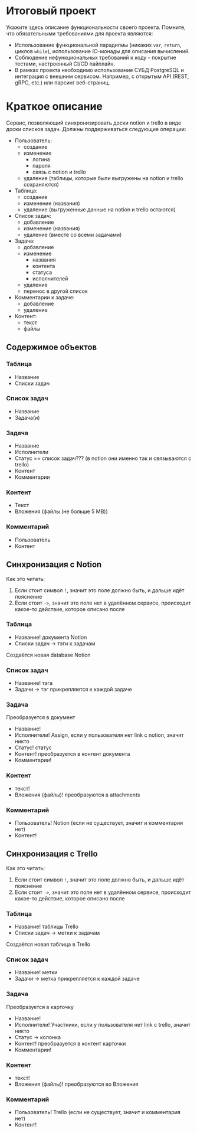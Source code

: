 # Итоговый проект

Укажите здесь описание функциональности своего проекта. Помните, что обязательными требованиями для проекта являются:

- Использование функциональной парадигмы (никаких `var`, `return`, циклов `while`), использование IO-монады для описания вычислений.
- Соблюдение нефункциональных требований к коду - покрытие тестами, настроенный CI/CD пайплайн.
- В рамках проекта необходимо использование СУБД PostgreSQL и интеграция с внешним сервисом. Например, с открытым API (REST, gRPC, etc.) или парсинг веб-страниц.


# Краткое описание

Сервис, позволяющий синхронизировать доски notion и trello в виде доски списков задач.
Должны поддерживаться следующие операции:
* Пользователь:
  * создание
  * изменение 
    * логина
    * пароля
    * связь с notion и trello
  * удаление (таблицы, которые были выгружены на notion и trello сохраняются)
* Таблица:
  * создание
  * изменение (названия)
  * удаление (выгруженные данные на notion и trello остаются)
* Список задач:
  * добавление
  * изменение (названия)
  * удаление (вместе со всеми задачами)
* Задача:
  * добавление
  * изменение
    * названия
    * контента
    * статуса
    * исполнителей
  * удаление 
  * перенос в другой список
* Комментарии к задаче:
  * добавление
  * удаление 
* Контент:
  * текст
  * файлы

## Содержимое объектов

### Таблица
* Название
* Списки задач

### Список задач
* Название
* Задача(и)

### Задача
* Название
* Исполнители
* Статус == список задач??? (в notion они именно так и связываются с trello)
* Контент
* Комментарии

### Контент
* Текст
* Вложения (файлы (не больше 5 MB))

### Комментарий
* Пользователь
* Контент

## Синхронизация с Notion
Как это читать:
1. Если стоит символ `!`, значит это поле должно быть, и дальше идёт пояснение
2. Если стоит `->`, значит это поле нет в удалённом сервисе, происходит какое-то действие,
которое описано после

### Таблица
* Название! документа Notion
* Списки задач -> тэги к задачам

Создаётся новая database Notion

### Список задач
* Название! тэга
* Задачи -> тэг прикрепляется к каждой задаче

### Задача
Преобразуется в документ
* Название!
* Исполнители! Assign, если у пользователя нет link с notion, значит никто
* Статус! статус
* Контент! преобразуется в контент документа
* Комментарии!

### Контент
* текст!
* Вложения (файлы)! преобразуются в attachments

### Комментарий
* Пользователь! Notion (если не существует, значит и комментария нет)
* Контент!

## Синхронизация с Trello
Как это читать:
1. Если стоит символ `!`, значит это поле должно быть, и дальше идёт пояснение
2. Если стоит `->`, значит это поле нет в удалённом сервисе, происходит какое-то действие,
   которое описано после

### Таблица
* Название! таблицы Trello
* Списки задач -> метки к задачам

Создаётся новая таблица в Trello

### Список задач
* Название! метки
* Задачи -> метка прикрепляется к каждой задаче

### Задача
Преобразуется в карточку
* Название!
* Исполнители! Участники, если у пользователя нет link с trello, значит никто
* Статус -> колонка
* Контент! преобразуется в контент карточки
* Комментарии!

### Контент
* текст!
* Вложения (файлы)! преобразуются во Вложения

### Комментарий
* Пользователь! Trello (если не существует, значит и комментария нет)
* Контент!